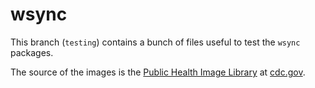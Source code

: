 # wsync

This branch (`testing`) contains a bunch of files useful to test the `wsync` packages.

The source of the images is the [Public Health Image Library](https://phil.cdc.gov/) at [cdc.gov](https://www.cdc.gov/).
